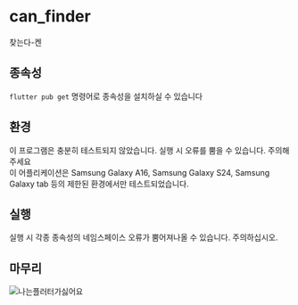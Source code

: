 # can_finder
찾는다-켄
## 종속성
`flutter pub get` 명령어로 종속성을 설치하실 수 있습니다
## 환경
이 프로그램은 충분히 테스트되지 않았습니다. 실행 시 오류를 뿜을 수 있습니다. 주의해주세요<br>
이 어플리케이션은 Samsung Galaxy A16, Samsung Galaxy S24, Samsung Galaxy tab 등의 제한된 환경에서만 테스트되었습니다.
## 실행
실행 시 각종 종속성의 네임스페이스 오류가 뿜어져나올 수 있습니다. 주의하십시오.
## 마무리
![나는플러터가싫어요](https://github.com/user-attachments/assets/a90daf3a-5b1e-44ff-9170-f535b23db3c9)
